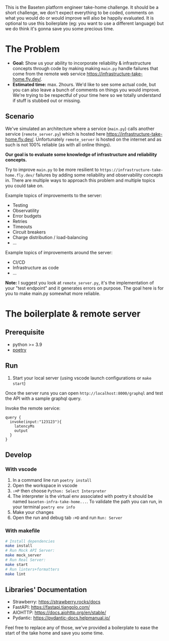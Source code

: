 This is the Baseten platform engineer take-home challenge. It should be a short challenge, we don't expect everything to be coded, comments on what you would do or would improve will also be happily evaluated. It is optional to use this boilerplate (eg: you want to use a different language) but we do think it's gonna save you some precious time.

# The Problem

- **Goal:** Show us your ability to incorporate reliability & infrastructure concepts through code by making making `main.py` handle failures that come from the remote web service https://infrastructure-take-home.fly.dev/.
- **Estimated time:** max. 2hours. We'd like to see some actual code, but you can also leave a bunch of comments on things you would improve. We're trying to be respectful of your time here so we totally understand if stuff is stubbed out or missing.

## Scenario
We've simulated an architecture where a service (`main.py`) calls another service (`remote_server.py`) which is hosted here https://infrastructure-take-home.fly.dev/. Unfortunately `remote_server` is hosted on the internet and as such is not 100% reliable (as with all online things).

**Our goal is to evaluate some knowledge of infrastructure and reliability concepts.**

Try to improve `main.py` to be more resilient to `https://infrastructure-take-home.fly.dev/` failures by adding some reliability and observability concepts in. There are multiple ways to approach this problem and multiple topics you could take on.


Example topics of improvements to the server:
- Testing
- Observatility
- Error budgets
- Retries
- Timeouts
- Circuit breakers
- Charge distribution / load-balancing
- ...

Example topics of improvements around the server:
- CI/CD
- Infrastructure as code
- ...


**Note:** I suggest you look at `remote_server.py`, it's the implementation of your "test endpoint" and it generates errors on purpose. The goal here is for you to make main.py somewhat more reliable.


# The boilerplate & remote server
## Prerequisite

- python >= 3.9
- [poetry](python-poetry.org/)

## Run

1. Start your local server (using vscode launch configurations or `make start`)

Once the server runs you can open `http://localhost:8000/graphql` and test the API with a sample graphql query.

Invoke the remote service:
```
query {
  invoke(input:"123123"){
    latencyMs
    output
  }
}
```

## Develop

### With vscode

1. In a command line run `poetry install`
2. Open the workspace in vscode
3. `⇧⌘P` then choose `Python: Select Interpreter`
4. The interpreter is the virtual env associated with poetry it should be named `baseten-infra-take-home...`. 
   To validate the path you can run, in your terminal `poetry env info`
5. Make your changes
6. Open the run and debug tab `⇧⌘D` and run `Run: Server`

### With makefile
```sh
# Install dependencies
make install
# Run Mock API Server:
make mock_server
# Run Real Server:
make start
# Run linters+formatters
make lint
```

## Libraries' Documentation

- Strawberry: https://strawberry.rocks/docs
- FastAPI: https://fastapi.tiangolo.com/
- AIOHTTP: https://docs.aiohttp.org/en/stable/
- Pydantic: https://pydantic-docs.helpmanual.io/

Feel free to replace any of those, we've provided a boilerplate to ease the start of the take home and save you some time.
